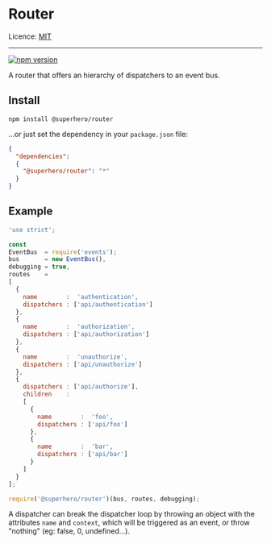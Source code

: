 # Router

Licence: [MIT](https://opensource.org/licenses/MIT)

---

[![npm version](https://badge.fury.io/js/%40superhero%2Frouter.svg)](https://badge.fury.io/js/%40superhero%2Frouter)

A router that offers an hierarchy of dispatchers to an event bus.  

## Install

`npm install @superhero/router`

...or just set the dependency in your `package.json` file:

```json
{
  "dependencies":
  {
    "@superhero/router": "*"
  }
}
```

## Example

```javascript
'use strict';

const
EventBus  = require('events');
bus       = new EventBus(),
debugging = true,
routes    =
[
  {
    name        :  'authentication',
    dispatchers : ['api/authentication']
  },
  {
    name        :  'authorization',
    dispatchers : ['api/authorization']
  },
  {
    name        :  'unauthorize',
    dispatchers : ['api/unauthorize']
  },
  {
    dispatchers : ['api/authorize'],
    children    :
    [
      {
        name        :  'foo',
        dispatchers : ['api/foo']
      },
      {
        name        :  'bar',
        dispatchers : ['api/bar']
      }
    ]
  }
];

require('@superhero/router')(bus, routes, debugging);
```

A dispatcher can break the dispatcher loop by throwing an object with the attributes `name` and `context`, which will be triggered as an event, or throw "nothing" (eg: false, 0, undefined...).
